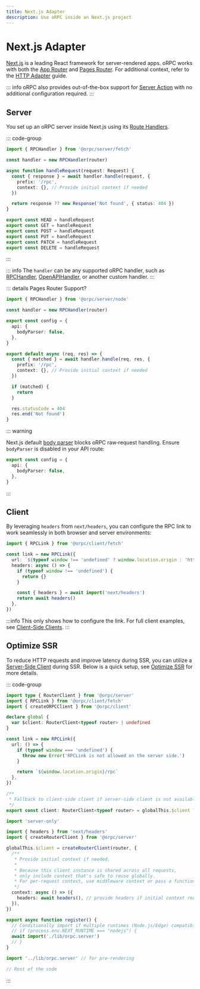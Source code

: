 ```yaml
---
title: Next.js Adapter
description: Use oRPC inside an Next.js project
---
```


# Next.js Adapter

[Next.js](https://nextjs.org/) is a leading React framework for server-rendered apps. oRPC works with both the [App Router](https://nextjs.org/docs/app/getting-started/installation) and [Pages Router](https://nextjs.org/docs/pages/getting-started/installation). For additional context, refer to the [HTTP Adapter](/docs/adapters/http) guide.

::: info
oRPC also provides out-of-the-box support for [Server Action](/docs/server-action) with no additional configuration required.
:::

## Server

You set up an oRPC server inside Next.js using its [Route Handlers](https://nextjs.org/docs/app/building-your-application/routing/route-handlers).

::: code-group

```ts [app/rpc/[[...rest]]/route.ts]
import { RPCHandler } from '@orpc/server/fetch'

const handler = new RPCHandler(router)

async function handleRequest(request: Request) {
  const { response } = await handler.handle(request, {
    prefix: '/rpc',
    context: {}, // Provide initial context if needed
  })

  return response ?? new Response('Not found', { status: 404 })
}

export const HEAD = handleRequest
export const GET = handleRequest
export const POST = handleRequest
export const PUT = handleRequest
export const PATCH = handleRequest
export const DELETE = handleRequest
```

:::

::: info
The `handler` can be any supported oRPC handler, such as [RPCHandler](/docs/rpc-handler), [OpenAPIHandler](/docs/openapi/openapi-handler), or another custom handler.
:::

::: details Pages Router Support?

```ts [pages/rpc/[[...rest]].ts]
import { RPCHandler } from '@orpc/server/node'

const handler = new RPCHandler(router)

export const config = {
  api: {
    bodyParser: false,
  },
}

export default async (req, res) => {
  const { matched } = await handler.handle(req, res, {
    prefix: '/rpc',
    context: {}, // Provide initial context if needed
  })

  if (matched) {
    return
  }

  res.statusCode = 404
  res.end('Not found')
}
```

::: warning

Next.js default [body parser](https://nextjs.org/docs/pages/building-your-application/routing/api-routes#custom-config) blocks oRPC raw‑request handling. Ensure `bodyParser` is disabled in your API route:

```ts
export const config = {
  api: {
    bodyParser: false,
  },
}
```

:::

## Client

By leveraging `headers` from `next/headers`, you can configure the RPC link to work seamlessly in both browser and server environments:

```ts [lib/orpc.ts]
import { RPCLink } from '@orpc/client/fetch'

const link = new RPCLink({
  url: `${typeof window !== 'undefined' ? window.location.origin : 'http://localhost:3000'}/rpc`,
  headers: async () => {
    if (typeof window !== 'undefined') {
      return {}
    }

    const { headers } = await import('next/headers')
    return await headers()
  },
})
```

:::info
This only shows how to configure the link. For full client examples, see [Client-Side Clients](/docs/client/client-side).
:::

## Optimize SSR

To reduce HTTP requests and improve latency during SSR, you can utilize a [Server-Side Client](/docs/client/server-side) during SSR. Below is a quick setup, see [Optimize SSR](/docs/best-practices/optimize-ssr) for more details.

::: code-group

```ts [lib/orpc.ts]
import type { RouterClient } from '@orpc/server'
import { RPCLink } from '@orpc/client/fetch'
import { createORPCClient } from '@orpc/client'

declare global {
  var $client: RouterClient<typeof router> | undefined
}

const link = new RPCLink({
  url: () => {
    if (typeof window === 'undefined') {
      throw new Error('RPCLink is not allowed on the server side.')
    }

    return `${window.location.origin}/rpc`
  },
})

/**
 * Fallback to client-side client if server-side client is not available.
 */
export const client: RouterClient<typeof router> = globalThis.$client ?? createORPCClient(link)
```

```ts [lib/orpc.server.ts]
import 'server-only'

import { headers } from 'next/headers'
import { createRouterClient } from '@orpc/server'

globalThis.$client = createRouterClient(router, {
  /**
   * Provide initial context if needed.
   *
   * Because this client instance is shared across all requests,
   * only include context that's safe to reuse globally.
   * For per-request context, use middleware context or pass a function as the initial context.
   */
  context: async () => ({
    headers: await headers(), // provide headers if initial context required
  }),
})
```

```ts [instrumentation.ts]
export async function register() {
  // Conditionally import if multiple runtimes (Node.js/Edge) compatibility is required
  // if (process.env.NEXT_RUNTIME === "nodejs") {
  await import('./lib/orpc.server')
  // }
}
```

```ts [app/layout.tsx]
import '../lib/orpc.server' // for pre-rendering

// Rest of the code
```

:::
